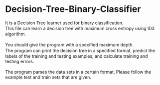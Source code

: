 # Decision-Tree-Binary-Classifier
It is a Decision Tree learner used for binary classification. \
This ﬁle can learn a decision tree with maximum cross entropy using ID3 algorithm. \
\
You should give the program with a speciﬁed maximum depth. \
The program can print the decision tree in a speciﬁed format, predict the labels of the training and testing examples, and calculate training and testing errors.\
\
The program parses the data sets in a certain format. Please follow the example test and train sets that are given.

